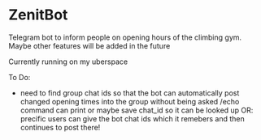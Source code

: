 # ZenitBot
Telegram bot to inform people on opening hours of the climbing gym. Maybe other features will be added in the future

Currently running on my uberspace

To Do:
* need to find group chat ids so that the bot can automatically post changed opening times into the group without being asked
  /echo command can print or maybe save chat_id so it can be looked up
  OR: precific users can give the bot chat ids which it remebers and then continues to post there!
  
